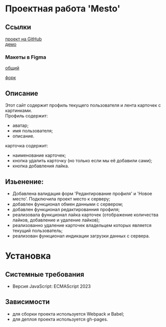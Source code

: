 # Проектная работа 'Mesto'  
## Ссылки  

[проект на GitHub](https://github.com/oksananaradkina/mesto-project-ff)  
[демо](https://oksananaradkina.github.io/mesto-project-ff )  

### Макеты в Figma  

[общий]( https://www.figma.com/design/bjyvbKKJN2naO0ucURl2Z0/JavaScript.-Sprint-5?node-id=0-1&t=2JV3SdD8ZppIDTUS-0 )

[форк](https://www.figma.com/design/PjWLTPRATV43tuByiyTRkn/JavaScript.-Sprint-5-(Copy)?node-id=0-1&t=CGi05qQqneHoQT8N-0)


## Описание
Этот сайт содержит профиль текущего пользователя и лента карточек с картинками.   
Профиль содержит:  
- аватар;  
- имя пользователя;  
- описание.  

карточка содержит:  
- наименование карточек;  
- кнопка удалить карточку (но только если мы её добавили сами);
- кнопка добавления лайка.  

## Изьенение:
- Добавлена валидация форм 'Редантирование профиля' и 'Новое место'. Подключила проект место к серверу;  
- добавлен функционал обмен данными с сервером;  
- добавлен функционал редактированния профиля;  
- реализовала функционал лайка карточек (отображение количества лайков, добавление и удаление лайков);  
- реализованно удаление карточек владельцем которых является текущий пользователь;   
- реализован функционал индикации загрузки данных с сервера.  

# Установка  
## Системные требования  
- Версия JavaScript: ECMAScript 2023
## Зависимости  
- для сборки проекта используется Webpack и Babel;  
- для деплоя проекта используется gh-pages.